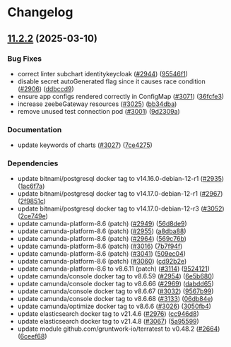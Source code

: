 # Changelog

## [11.2.2](https://github.com/camunda/camunda-platform-helm/compare/camunda-platform-8.6-11.2.1...camunda-platform-8.6-11.2.2) (2025-03-10)


### Bug Fixes

* correct linter subchart identitykeycloak ([#2944](https://github.com/camunda/camunda-platform-helm/issues/2944)) ([95546f1](https://github.com/camunda/camunda-platform-helm/commit/95546f137a17f10c05d610729637eff39014ad84))
* disable secret autoGenerated flag since it causes race condition ([#2906](https://github.com/camunda/camunda-platform-helm/issues/2906)) ([ddbccd9](https://github.com/camunda/camunda-platform-helm/commit/ddbccd9089c517ba12cf401e1f2617ffda55738e))
* ensure app configs rendered correctly in ConfigMap ([#3071](https://github.com/camunda/camunda-platform-helm/issues/3071)) ([36fcfe3](https://github.com/camunda/camunda-platform-helm/commit/36fcfe3d7eef93b4d613ca6891ac18161e3add37))
* increase zeebeGateway resources ([#3025](https://github.com/camunda/camunda-platform-helm/issues/3025)) ([bb34dba](https://github.com/camunda/camunda-platform-helm/commit/bb34dba9a8d7062d03bbfde9c075b9c71e56e397))
* remove unused test connection pod ([#3001](https://github.com/camunda/camunda-platform-helm/issues/3001)) ([9d2309a](https://github.com/camunda/camunda-platform-helm/commit/9d2309ab50c3bc1e3bb0fb2d0b7e6a27ed587200))


### Documentation

* update keywords of charts ([#3027](https://github.com/camunda/camunda-platform-helm/issues/3027)) ([7ce4275](https://github.com/camunda/camunda-platform-helm/commit/7ce4275968bb4ba4504a254ac4f02d2318be47d7))


### Dependencies

* update bitnami/postgresql docker tag to v14.16.0-debian-12-r1 ([#2935](https://github.com/camunda/camunda-platform-helm/issues/2935)) ([1ac6f7a](https://github.com/camunda/camunda-platform-helm/commit/1ac6f7a2f3c321fb9240790bcfd9d623ee6b715d))
* update bitnami/postgresql docker tag to v14.17.0-debian-12-r1 ([#2967](https://github.com/camunda/camunda-platform-helm/issues/2967)) ([2f9851c](https://github.com/camunda/camunda-platform-helm/commit/2f9851cf8a85915d7329dfc99e2c348195376988))
* update bitnami/postgresql docker tag to v14.17.0-debian-12-r3 ([#3052](https://github.com/camunda/camunda-platform-helm/issues/3052)) ([2ce749e](https://github.com/camunda/camunda-platform-helm/commit/2ce749e9a2cbfcfe57e0791a843a59a38994e839))
* update camunda-platform-8.6 (patch) ([#2949](https://github.com/camunda/camunda-platform-helm/issues/2949)) ([56d8de9](https://github.com/camunda/camunda-platform-helm/commit/56d8de92f0f4b8db750bbc709f0b2e603b3792de))
* update camunda-platform-8.6 (patch) ([#2955](https://github.com/camunda/camunda-platform-helm/issues/2955)) ([a8dba88](https://github.com/camunda/camunda-platform-helm/commit/a8dba88715e4936da9e1bb0b5d8562f8fe34d8ee))
* update camunda-platform-8.6 (patch) ([#2964](https://github.com/camunda/camunda-platform-helm/issues/2964)) ([569c76b](https://github.com/camunda/camunda-platform-helm/commit/569c76bdfffc818604ead9074f6f8c0b6cc010fc))
* update camunda-platform-8.6 (patch) ([#3016](https://github.com/camunda/camunda-platform-helm/issues/3016)) ([7b7f94f](https://github.com/camunda/camunda-platform-helm/commit/7b7f94fe0a085d1a1e061d46b26c0d1b42191dae))
* update camunda-platform-8.6 (patch) ([#3041](https://github.com/camunda/camunda-platform-helm/issues/3041)) ([509ec04](https://github.com/camunda/camunda-platform-helm/commit/509ec041a9aaff561566ac6eebfa0e54c8591035))
* update camunda-platform-8.6 (patch) ([#3060](https://github.com/camunda/camunda-platform-helm/issues/3060)) ([cd92b2e](https://github.com/camunda/camunda-platform-helm/commit/cd92b2e83e233457507c43b17306bfcdf6babfc1))
* update camunda-platform-8.6 to v8.6.11 (patch) ([#3114](https://github.com/camunda/camunda-platform-helm/issues/3114)) ([9524121](https://github.com/camunda/camunda-platform-helm/commit/952412175a867839c0e135fb077cead94c7edc07))
* update camunda/console docker tag to v8.6.59 ([#2954](https://github.com/camunda/camunda-platform-helm/issues/2954)) ([6e5b680](https://github.com/camunda/camunda-platform-helm/commit/6e5b6808708b3146d26a3130ac479d1703d0579b))
* update camunda/console docker tag to v8.6.66 ([#2969](https://github.com/camunda/camunda-platform-helm/issues/2969)) ([dabdd65](https://github.com/camunda/camunda-platform-helm/commit/dabdd6515d016c3a2b79b91d94f38fd5ef40e44b))
* update camunda/console docker tag to v8.6.67 ([#3032](https://github.com/camunda/camunda-platform-helm/issues/3032)) ([9567b99](https://github.com/camunda/camunda-platform-helm/commit/9567b9936e544fdda429b4bd487c6a3a231ac172))
* update camunda/console docker tag to v8.6.68 ([#3133](https://github.com/camunda/camunda-platform-helm/issues/3133)) ([06db84e](https://github.com/camunda/camunda-platform-helm/commit/06db84ef5436c139313574607898c9833cff10cf))
* update camunda/optimize docker tag to v8.6.6 ([#3026](https://github.com/camunda/camunda-platform-helm/issues/3026)) ([3050fb4](https://github.com/camunda/camunda-platform-helm/commit/3050fb49dfa3a7055f1657aebf0b2becf51ddfd9))
* update elasticsearch docker tag to v21.4.6 ([#2976](https://github.com/camunda/camunda-platform-helm/issues/2976)) ([cc946d8](https://github.com/camunda/camunda-platform-helm/commit/cc946d83f9537bfc511a7ee8ea1b4d3c84de39b1))
* update elasticsearch docker tag to v21.4.8 ([#3067](https://github.com/camunda/camunda-platform-helm/issues/3067)) ([5a95599](https://github.com/camunda/camunda-platform-helm/commit/5a95599b468da10a1675c67bc6cc04bddc59f433))
* update module github.com/gruntwork-io/terratest to v0.48.2 ([#2664](https://github.com/camunda/camunda-platform-helm/issues/2664)) ([6ceef68](https://github.com/camunda/camunda-platform-helm/commit/6ceef685236ac41506ff3ce742759b1d3cbfde36))
